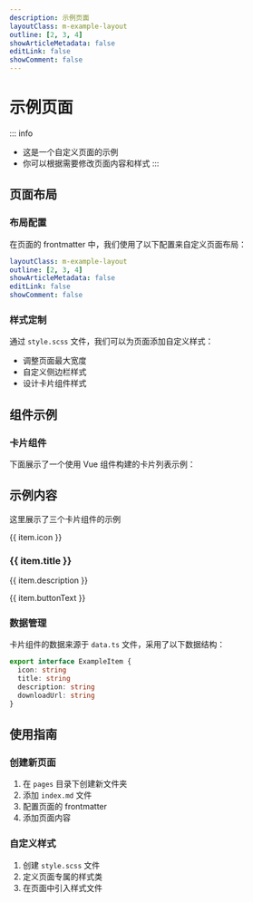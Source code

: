 ```yaml
---
description: 示例页面
layoutClass: m-example-layout
outline: [2, 3, 4]
showArticleMetadata: false
editLink: false
showComment: false
---
```


<script setup>
import { EXAMPLE_DATA } from './data'
</script>
<style src="./style.scss"></style>

# 示例页面

::: info
* 这是一个自定义页面的示例
* 你可以根据需要修改页面内容和样式
:::

## 页面布局

### 布局配置
在页面的 frontmatter 中，我们使用了以下配置来自定义页面布局：

```yaml
layoutClass: m-example-layout
outline: [2, 3, 4]
showArticleMetadata: false
editLink: false
showComment: false
```

### 样式定制
通过 `style.scss` 文件，我们可以为页面添加自定义样式：
- 调整页面最大宽度
- 自定义侧边栏样式
- 设计卡片组件样式

## 组件示例

### 卡片组件
下面展示了一个使用 Vue 组件构建的卡片列表示例：

<div class="example-container">
  <h2>示例内容</h2>
  <p>这里展示了三个卡片组件的示例</p>
  <div class="cards-container">
    <div v-for="item in EXAMPLE_DATA" :key="item.title" class="card">
      <div class="card-icon">{{ item.icon }}</div>
      <h3 class="card-title">{{ item.title }}</h3>
      <p class="card-description">{{ item.description }}</p>
      <a :href="item.disabled ? '#' : item.downloadUrl" class="download-button" :class="{ 'disabled': item.disabled }">{{ item.buttonText }}</a>
    </div>
  </div>
</div>

### 数据管理
卡片组件的数据来源于 `data.ts` 文件，采用了以下数据结构：

```ts
export interface ExampleItem {
  icon: string
  title: string
  description: string
  downloadUrl: string
}
```

## 使用指南

### 创建新页面
1. 在 `pages` 目录下创建新文件夹
2. 添加 `index.md` 文件
3. 配置页面的 frontmatter
4. 添加页面内容

### 自定义样式
1. 创建 `style.scss` 文件
2. 定义页面专属的样式类
3. 在页面中引入样式文件